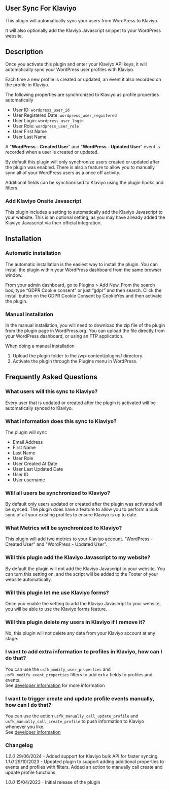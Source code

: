## User Sync For Klaviyo

This plugin will automatically sync your users from WordPress to Klaviyo. 

It will also optionally add the Klaviyo Javascript snippet to your WordPress website.

## Description
Once you activate this plugin and enter your Klaviyo API keys, it will automatically sync your WordPress user profiles with Klaviyo.

Each time a new profile is created or updated, an event it also recorded on the profile in Klaviyo.

The following properties are synchronized to Klaviyo as profile properties automatically

  * User ID: `wordpress_user_id`
 * User Registered Date: `wordpress_user_registered`
 * User Login: `wordpress_user_login`
 * User Role: `wordpress_user_role`
 * User First Name
 * User Last Name

A \"**WordPress - Created User**\" and \"**WordPress - Updated User**\" event is recorded when a user is created or updated.

By default this plugin will only synchronize users created or updated after the plugin was enabled. There is also a feature to allow you to manually sync all of your WordPress users as a once off activity.

Additional fields can be synchonrised to Klaviyo using the plugin hooks and filters.

### Add Klaviyo Onsite Javascript
This plugin includes a setting to automatically add the Klaviyo Javascript to your website. This is an optional setting, as you may have already added the Klaviyo Javascript via their official integration.

## Installation

### Automatic installation

The automatic installation is the easiest way to install the plugin. You can install the plugin within your WordPress dashboard from the same browser window.
 
From your admin dashboard, go to Plugins > Add New. From the search box, type “GDPR Cookie consent” or just “gdpr” and then search. Click the install button on the GDPR Cookie Consent by CookieYes and then activate the plugin.

### Manual installation

In the manual installation, you will need to download the zip file of the plugin from the plugin page in WordPress.org. You can upload the file directly from your WordPress dashboard, or using an FTP application.

When doing a manual installation

1.  Upload the plugin folder to the /wp-content/plugins/ directory.
2.  Activate the plugin through the Plugins menu in WordPress.


## Frequently Asked Questions
### What users will this sync to Klaviyo?
Every user that is updated or created after the plugin is activated will be automatically synced to Klaviyo.

### What information does this sync to Klaviyo?  
The plugin will sync
* Email Address
* First Name
* Last Name
* User Role
* User Created At Date
* User Last Updated Date
* User ID
* User username

### Will all users be synchronized to Klaviyo?
By default only users updated or created after the plugin was activated will be synced. The plugin does have a feature to allow you to perform a bulk sync of all your existing profiles to ensure Klaviyo is up to date.

### What Metrics will be synchronized to Klaviyo? 
This plugin will add two metrics to your Klaviyo account. \"WordPress - Created User\" and \"WordPress - Updated User\".

### Will this plugin add the Klaviyo Javascript to my website? 
By default the plugin will not add the Klaviyo Javascript to your website. You can turn this setting on, and the script will be added to the Footer of your website automatically.

### Will this plugin let me use Klaviyo forms? 
Once you enable the setting to add the Klaviyo Javascript to your website, you will be able to use the Klaviyo forms feature.

### Will this plugin delete my users in Klaviyo if I remove it? 
No, this plugin will not delete any data from your Klaviyo account at any stage.

### I want to add extra information to profiles in Klaviyo, how can I do that?
You can use the `usfk_modify_user_properties` and `usfk_modify_event_properties` filters to add extra fields to profiles and events.  
See [developer information](https://oakandbeech.com/user-sync-for-klaviyo-developer-information/) for more information

### I want to trigger create and update profile events manually, how can I do that?
You can use the action `usfk_manually_call_update_profile` and `usfk_manually_call_create_profile` to push information to Klaviyo whenever you like.  
See [developer information](https://oakandbeech.com/user-sync-for-klaviyo-developer-information/)

### Changelog 
*1.2.0* 29/06/2024 - Added support for Klaviyo bulk API for faster syncing.
*1.1.0* 29/10/2023 - Updated plugin to support adding additional properties to events and profiles with filters. Added an action to manually call create and update profile functions.

*1.0.0* 15/04/2023 - Initial release of the plugin